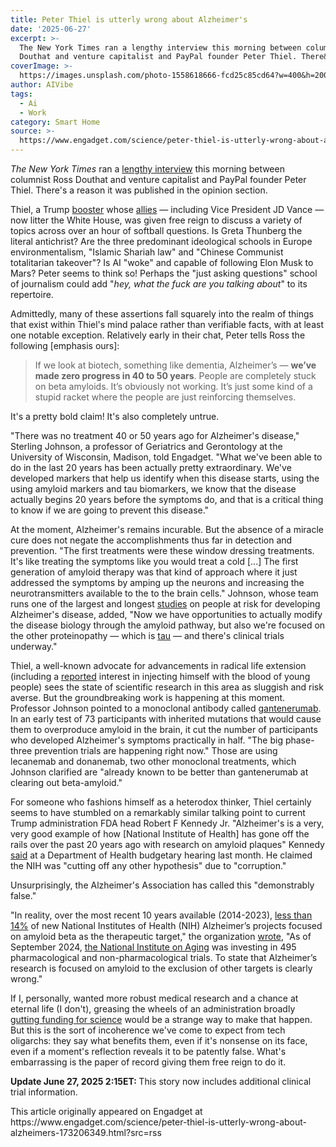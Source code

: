 ```yaml
---
title: Peter Thiel is utterly wrong about Alzheimer's
date: '2025-06-27'
excerpt: >-
  The New York Times ran a lengthy interview this morning between columnist Ross
  Douthat and venture capitalist and PayPal founder Peter Thiel. There&#3...
coverImage: >-
  https://images.unsplash.com/photo-1558618666-fcd25c85cd64?w=400&h=200&fit=crop&auto=format
author: AIVibe
tags:
  - Ai
  - Work
category: Smart Home
source: >-
  https://www.engadget.com/science/peter-thiel-is-utterly-wrong-about-alzheimers-173206349.html?src=rss
---
```

<p><em>The</em> <em>New York Times</em> ran a <a data-i13n="cpos:1;pos:1" href="https://www.nytimes.com/2025/06/26/opinion/peter-thiel-antichrist-ross-douthat.html?unlocked_article_code=1.R08.APIh.B3k6mu3lv7q0&amp;smid=nytcore-ios-share&amp;referringSource=articleShare">lengthy interview</a> this morning between columnist Ross Douthat and venture capitalist and PayPal founder Peter Thiel. There&#39;s a reason it was published in the opinion section.</p>
<p>Thiel, a Trump <a data-i13n="cpos:2;pos:1" href="https://www.politico.com/news/magazine/2021/09/20/peter-thiel-book-facebook-trump-jd-vance-blake-masters-josh-hawley-513121">booster</a> whose <a data-i13n="cpos:3;pos:1" href="https://www.bloomberg.com/features/2025-peter-thiel-trump-administration-connections/#connection-highlights">allies</a> — including Vice President JD Vance — now litter the White House, was given free reign to discuss a variety of topics across over an hour of softball questions. Is Greta Thunberg the literal antichrist? Are the three predominant ideological schools in Europe environmentalism, &quot;Islamic Shariah law&quot; and &quot;Chinese Communist totalitarian takeover&quot;? Is AI &quot;woke&quot; and capable of following Elon Musk to Mars? Peter seems to think so! Perhaps the &quot;just asking questions&quot; school of journalism could add &quot;<em>hey, what the fuck are you talking about</em>&quot; to its repertoire.&nbsp;</p>
<span id="end-legacy-contents"></span><p>Admittedly, many of these assertions fall squarely into the realm of things that exist within Thiel&#39;s mind palace rather than verifiable facts, with at least one notable exception. Relatively early in their chat, Peter tells Ross the following [emphasis ours]:</p>
<blockquote><p>If we look at biotech, something like dementia, Alzheimer’s — <strong>we’ve made zero progress in 40 to 50 years</strong>. People are completely stuck on beta amyloids. It’s obviously not working. It’s just some kind of a stupid racket where the people are just reinforcing themselves.</p></blockquote>
<p>It&#39;s a pretty bold claim! It&#39;s also completely untrue.</p>
<p>&quot;There was no treatment 40 or 50 years ago for Alzheimer&#39;s disease,&quot; Sterling Johnson, a professor of Geriatrics and Gerontology at the University of Wisconsin, Madison, told Engadget. &quot;What we&#39;ve been able to do in the last 20 years has been actually pretty extraordinary. We&#39;ve developed markers that help us identify when this disease starts, using the using amyloid markers and tau biomarkers, we know that the disease actually begins 20 years before the symptoms do, and that is a critical thing to know if we are going to prevent this disease.&quot;</p>
<p>At the moment, Alzheimer&#39;s remains incurable. But the absence of a miracle cure does not negate the accomplishments thus far in detection and prevention. &quot;The first treatments were these window dressing treatments. It&#39;s like treating the symptoms like you would treat a cold [...] The first generation of amyloid therapy was that kind of approach where it just addressed the symptoms by amping up the neurons and increasing the neurotransmitters available to the to the brain cells.&quot;  Johnson, whose team runs one of the largest and longest <a data-i13n="cpos:4;pos:1" href="https://wrap.wisc.edu/about/">studies</a> on people at risk for developing Alzheimer&#39;s disease, added, &quot;Now we have opportunities to actually modify the disease biology through the amyloid pathway, but also we&#39;re focused on the other proteinopathy — which is <a data-i13n="cpos:5;pos:1" href="https://en.wikipedia.org/wiki/Tauopathy">tau</a> — and there&#39;s clinical trials underway.&quot;</p>
<p>Thiel, a well-known advocate for advancements in radical life extension (including a <a data-i13n="cpos:6;pos:1" href="https://www.vanityfair.com/news/2016/08/peter-thiel-wants-to-inject-himself-with-young-peoples-blood?srsltid=AfmBOorWPpJna-9f4HpVxwkhBkh_6IbM-7PPlpHzAhmc5HoK02GTRv4s">reported</a> interest in injecting himself with the blood of young people) sees the state of scientific research in this area as sluggish and risk averse. But the groundbreaking work is happening at this moment. Professor Johnson pointed to a monoclonal antibody called <a data-i13n="cpos:7;pos:1" href="https://www.clinicaltrialsarena.com/news/roche-alzheimer-drug-could-prevent-onset/">gantenerumab</a>. In an early test of 73 participants with inherited mutations that would cause them to overproduce amyloid in the brain, it cut the number of participants who developed Alzheimer&#39;s symptoms practically in half. &quot;The big phase-three prevention trials are happening right now.&quot; Those are using lecanemab and donanemab, two other monoclonal treatments, which Johnson clarified are &quot;already known to be better than gantenerumab at clearing out beta-amyloid.&quot;</p>
<p>For someone who fashions himself as a heterodox thinker, Thiel certainly seems to have stumbled on a remarkably similar talking point to current Trump administration FDA head Robert F Kennedy Jr. &quot;Alzheimer&#39;s is a very, very good example of how [National Institute of Health] has gone off the rails over the past 20 years ago with research on amyloid plaques&quot; Kennedy <a data-i13n="cpos:8;pos:1" href="https://www.youtube.com/live/DzkPRscLkpQ?si=PS-Qgx5bZFIrVGxG&amp;t=1319">said</a> at a Department of Health budgetary hearing last month. He claimed the NIH was &quot;cutting off any other hypothesis&quot; due to &quot;corruption.&quot;</p>
<p>Unsurprisingly, the Alzheimer&#39;s Association has called this &quot;demonstrably false.&quot;</p>
<p>&quot;In reality, over the most recent 10 years available (2014-2023), <a data-i13n="cpos:9;pos:1" href="https://iadrp.nia.nih.gov/visualization?t=&amp;disease_op=or&amp;class_op=or&amp;class%5B%5D=73737&amp;p_title=&amp;p_num=&amp;p_type_op=or&amp;fun_year=&amp;pi_ln=&amp;pi_fn=&amp;a_org_op=or&amp;a_country_op=or&amp;f_org_op=or&amp;f_org%5B%5D=59956&amp;f_country_op=or&amp;field_program_official_op=or&amp;f%5B%5D=fa_f_year%3A2023&amp;f%5B%5D=fa_f_year%3A2022&amp;f%5B%5D=fa_f_year%3A2021&amp;f%5B%5D=fa_f_year%3A2020&amp;f%5B%5D=fa_f_year%3A2019&amp;f%5B%5D=fa_f_year%3A2018&amp;f%5B%5D=fa_f_year%3A2017&amp;f%5B%5D=fa_f_year%3A2016&amp;f%5B%5D=fa_f_year%3A2015&amp;f%5B%5D=fa_f_year%3A2014&amp;f%5B%5D=fa_class%3A73737&amp;f%5B%5D=fa_f_org%3A59956&amp;f%5B%5D=fa_p_type%3A733&amp;f%5B%5D=fa_disease%3A19045&amp;f%5B%5D=fa_class%3A73776&amp;f%5B%5D=fa_class%3A73777&amp;f%5B%5D=fa_class%3A73778&amp;f%5B%5D=fa_class%3A73779&amp;plot_by=projects&amp;summarized=therapeutic_target_name&amp;refine_by=total&amp;chart_type=pie">less than 14%</a> of new National Institutes of Health (NIH) Alzheimer’s projects focused on amyloid beta as the therapeutic target,&quot; the organization <a data-i13n="cpos:10;pos:1" href="https://www.alz.org/news/2025/kennedy-harmful-myths-alzheimers-dementia-research">wrote</a>, &quot;As of September 2024, <a data-i13n="cpos:11;pos:1" href="https://www.nia.nih.gov/research/ongoing-AD-trials">the National Institute on Aging</a> was investing in 495 pharmacological and non-pharmacological trials. To state that Alzheimer’s research is focused on amyloid to the exclusion of other targets is clearly wrong.&quot;&nbsp;</p>
<p>If I, personally, wanted more robust medical research and a chance at eternal life (I don&#39;t), greasing the wheels of an administration broadly <a data-i13n="cpos:12;pos:1" href="https://www.nytimes.com/2025/06/26/podcasts/the-daily/trump-nih-science-funding.html">gutting funding for science</a> would be a strange way to make that happen. But this is the sort of incoherence we&#39;ve come to expect from tech oligarchs: they say what benefits them, even if it&#39;s nonsense on its face, even if a moment&#39;s reflection reveals it to be patently false. What&#39;s embarrassing is the paper of record giving them free reign to do it.</p>
<p><strong>Update June 27, 2025 2:15ET: </strong>This story now includes additional clinical trial information.</p>This article originally appeared on Engadget at https://www.engadget.com/science/peter-thiel-is-utterly-wrong-about-alzheimers-173206349.html?src=rss
